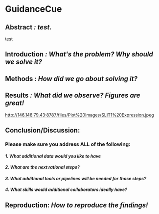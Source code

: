 # GuidanceCue

## Abstract *: test.*
test

## Introduction *: What's the problem? Why should we solve it?*

## Methods *: How did we go about solving it?*

## Results *: What did we observe? Figures are great!*
http://146.148.79.43:8787/files/Plot%20Images/SLIT1%20Expression.jpeg

## Conclusion/Discussion: 

### Please make sure you address ALL of the following:

#### *1. What additional data would you like to have*

#### *2. What are the next rational steps?* 

#### *3. What additional tools or pipelines will be needed for those steps?*

#### *4. What skills would additional collaborators ideally have?*

## Reproduction: *How to reproduce the findings!*


